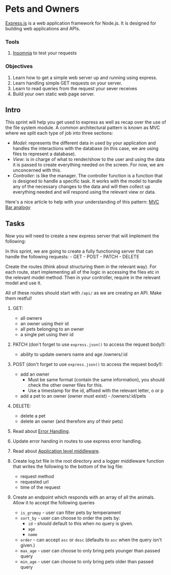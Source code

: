 # Pets and Owners

[Express.js](http://expressjs.com/) is a web application framework for Node.js. It is designed for building web applications and APIs.

### Tools

1. [Insomnia](https://insomnia.rest/download/) to test your requests

### Objectives

1. Learn how to get a simple web server up and running using express.
2. Learn handling simple GET requests on your server.
3. Learn to read queries from the request your sever receives
4. Build your own static web page server.

## Intro

This sprint will help you get used to express as well as recap over the use of the file system module. A common architectural pattern is known as MVC where we split each type of job into three sections:

- _Model_: represents the different data in used by your application and handles the interactions with the database (in this case, we are using files to represent a database).
- _View_: is in charge of what to render/show to the user and using the data it is passed to create everything needed on the screen. For now, we are unconcerned with this.
- _Controller_: is like the manager. The controller function is a function that is designed to handle a specific task. It works with the model to handle any of the necessary changes to the data and will then collect up everything needed and will respond using the relevant view or data.

Here's a nice article to help with your understanding of this pattern:
[MVC Bar analogy](https://medium.freecodecamp.org/model-view-controller-mvc-explained-through-ordering-drinks-at-the-bar-efcba6255053)

## Tasks

Now you will need to create a new express server that will implement the following:

In this sprint, we are going to create a fully functioning server that can handle the following requests: - GET - POST - PATCH - DELETE

Create the routes (think about structuring them in the relevant way). For each route, start implementing all of the logic in accessing the files etc in the relevant model method. Then in your controller, require in the relevant model and use it.

All of these routes should start with `/api/` as we are creating an API. Make them restful!

1. GET:

   - all owners
   - an owner using their id
   - all pets belonging to an owner
   - a single pet using their id

2. PATCH (don't forget to use `express.json()` to access the request body!):

   - ability to update owners name and age /owners/:id

3. POST (don't forget to use `express.json()` to access the request body!):

   - add an owner
     - Must be same format (contain the same information), you should check the other owner files for this.
     - Use a timestamp for the id, affixed with the relevant letter, o or p
   - add a pet to an owner (owner must exist) - /owners/:id/pets

4. DELETE:

   - delete a pet
   - delete an owner (and therefore any of their pets)

5. Read about [Error Handling](http://expressjs.com/en/guide/error-handling.html).

6. Update error handing in routes to use express error handling.

7. Read about [Application level middleware](http://expressjs.com/en/guide/using-middleware.html#middleware.application).

8. Create log.txt file in the root directory and a logger middleware function that writes the following to the bottom of the log file:

   - request method
   - requested url
   - time of the request

9. Create an endpoint which responds with an array of all the animals. Allow it to accept the following queries
   - `is_grumpy` - user can filter pets by temperament
   - `sort_by` - user can choose to order the pets by:
     - `id` - should default to this when no query is given.
     - `age`
     - `name`
   - `order` - can accept `asc` or `desc` (defaults to `asc` when the query isn't given.)
   - `max_age` - user can choose to only bring pets younger than passed query
   - `min_age` - user can choose to only bring pets older than passed query
